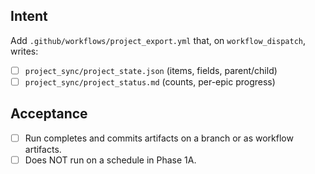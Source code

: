 <!--
title: test5-ci: Phase 1A — add Project Exporter workflow (manual trigger)
labels: ["test","ci","CI/CD-phase:phase-1a"]
uid: test5-ci-cd-phase1a-workflow
parent_uid: test5-ci-cd-phase1a-epic

# Project field mappings (exact names from our Project policy):
project: "test"
-->

## Intent

Add `.github/workflows/project_export.yml` that, on `workflow_dispatch`, writes:

- [ ] `project_sync/project_state.json` (items, fields, parent/child)
- [ ] `project_sync/project_status.md` (counts, per-epic progress)

## Acceptance

- [ ] Run completes and commits artifacts on a branch or as workflow artifacts.
- [ ] Does NOT run on a schedule in Phase 1A.
